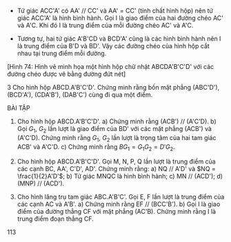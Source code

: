 - Tứ giác ACC'A' có AA' // CC' và AA' = CC' (tính chất hình hộp) nên tứ giác ACC'A' là hình bình hành. Gọi I là giao điểm của hai đường chéo AC' và A'C. Khi đó I là trung điểm của mỗi đường chéo AC' và A'C.

- Tương tự, hai tứ giác A'B'CD và BCD'A' cũng là các hình bình hành nên I là trung điểm của B'D và BD'. Vậy các đường chéo của hình hộp cắt nhau tại trung điểm mỗi đường.

[Hình 74: Hình vẽ minh họa một hình hộp chữ nhật ABCDA'B'C'D' với các đường chéo được vẽ bằng đường đứt nét]

3 Cho hình hộp ABCD.A'B'C'D'.
Chứng minh rằng bốn mặt phẳng (ABC'D'), (BCD'A'), (CDA'B'), (DAB'C') cùng đi qua một điểm.

BÀI TẬP

1. Cho hình hộp ABCD.A'B'C'D'.
   a) Chứng minh rằng (ACB') // (A'C'D).
   b) Gọi $G_1$, $G_2$ lần lượt là giao điểm của BD' với các mặt phẳng (ACB') và (A'C'D).
   Chứng minh rằng $G_1$, $G_2$ lần lượt là trọng tâm của hai tam giác ACB' và A'C'D.
   c) Chứng minh rằng $BG_1 = G_1G_2 = D'G_2$.

2. Cho hình hộp ABCD.A'B'C'D'. Gọi M, N, P, Q lần lượt là trung điểm của các cạnh BC, AA', C'D', AD'. Chứng minh rằng:
   a) NQ // A'D' và $NQ = \frac{1}{2}A'D'$;
   b) Tứ giác MNQC là hình bình hành;
   c) MN // (ACD');
   d) (MNP) // (ACD').

3. Cho hình lăng trụ tam giác ABC.A'B'C'. Gọi E, F lần lượt là trung điểm của các cạnh AC và A'B'.
   a) Chứng minh rằng EF // (BCC'B').
   b) Gọi I là giao điểm của đường thẳng CF với mặt phẳng (AC'B). Chứng minh rằng I là trung điểm đoạn thẳng CF.

113